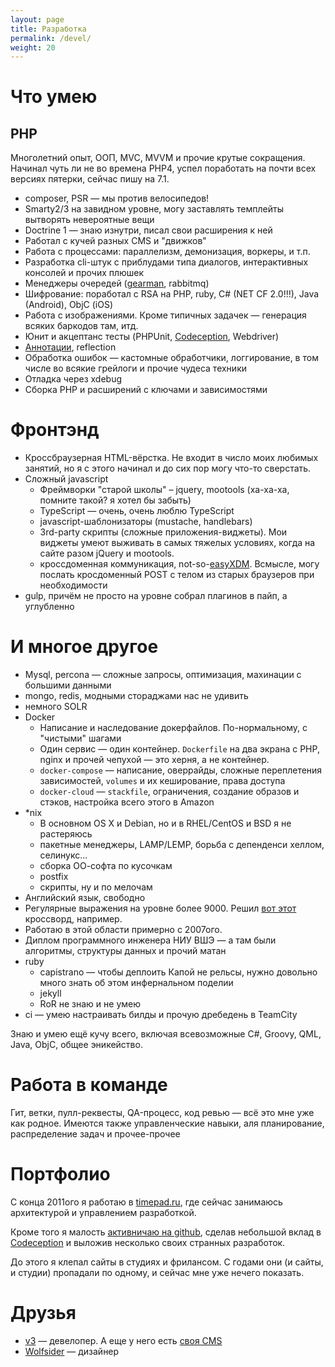 ```yaml
---
layout: page
title: Разработка
permalink: /devel/
weight: 20
---
```


# Что умею

## PHP
Многолетний опыт, ООП, MVC, MVVM и прочие крутые сокращения. Начинал чуть ли не во времена PHP4, успел поработать на почти всех версиях пятерки, сейчас пишу на 7.1.

* composer, PSR — мы против велосипедов!
* Smarty2/3 на завидном уровне, могу заставлять темплейты вытворять невероятные вещи
* Doctrine 1 — знаю изнутри, писал свои расширения к ней
* Работал с кучей разных CMS и "движков"
* Работа с процессами: параллелизм, демонизация, воркеры, и т.п.
* Разработка cli-штук с приблудами типа диалогов, интерактивных консолей и прочих плюшек
* Менеджеры очередей ([gearman](http://gearman.org/), rabbitmq)
* Шифрование: поработал с RSA на PHP, ruby, C# (NET CF 2.0!!!), Java (Android), ObjC (iOS)
* Работа с изображениями. Кроме типичных задачек — генерация всяких баркодов там, итд.
* Юнит и акцептанс тесты (PHPUnit, [Codeception](http://codeception.com/), Webdriver)
* [Аннотации](https://github.com/doctrine/annotations), reflection
* Обработка ошибок — кастомные обработчики, логгирование, в том числе во всякие грейлоги и прочие чудеса техники
* Отладка через xdebug
* Сборка PHP и расширений с ключами и зависимостями

# Фронтэнд
* Кроссбраузерная HTML-вёрстка. Не входит в число моих любимых занятий, но я с этого начинал и до сих пор могу что-то сверстать.
* Сложный javascript
  * Фреймворки "старой школы" – jquery, mootools (ха-ха-ха, помните такой? я хотел бы забыть)
  * TypeScript — очень, очень люблю TypeScript
  * javascript-шаблонизаторы (mustache, handlebars)
  * 3rd-party скрипты (сложные приложения-виджеты). Мои виджеты умеют выживать в самых тяжелых условиях, когда на сайте разом jQuery и mootools.
  * кроссдоменная коммуникация, not-so-[easyXDM](http://easyxdm.net/wp/). Всмысле, могу послать кросдоменный POST с телом из старых браузеров при необходимости
* gulp, причём не просто на уровне собрал плагинов в пайп, а углубленно

# И многое другое
* Mysql, percona — сложные запросы, оптимизация, махинации с большими данными
* mongo, redis, модными стораджами нас не удивить
* немного SOLR
* Docker
  * Написание и наследование докерфайлов. По-нормальному, с "чистыми" шагами
  * Один сервис — один контейнер. `Dockerfile` на два экрана с PHP, nginx и прочей чепухой — это херня, а не контейнер.
  * `docker-compose` — написание, оверрайды, сложные переплетения зависимостей, `volumes` и их кеширование, права доступа
  * `docker-cloud` — `stackfile`, ограничения, создание образов и стэков, настройка всего этого в Amazon
* *nix
  * В основном OS X и Debian, но и в RHEL/CentOS и BSD я не растеряюсь
  * пакетные менеджеры, LAMP/LEMP, борьба с депенденси хеллом, селинукс...
  * сборка ОО-софта по кусочкам
  * postfix
  * скрипты, ну и по мелочам
* Английский язык, свободно
* Регулярные выражения на уровне более 9000. Решил [вот этот](http://habrahabr.ru/post/168591/) кроссворд, например.
* Работаю в этой области примерно с 2007ого.
* Диплом программного инженера НИУ ВШЭ — а там были алгоритмы, структуры данных и прочий матан
* ruby
  * capistrano — чтобы деплоить Капой не рельсы, нужно довольно много знать об этом инфернальном поделии
  * jekyll
  * RoR не знаю и не умею
* ci — умею настраивать билды и прочую дребедень в TeamCity

Знаю и умею ещё кучу всего, включая всевозможные C#, Groovy, QML, Java, ObjC, общее эникейство.

# Работа в команде
Гит, ветки, пулл-реквесты, QA-процесс, код ревью — всё это мне уже как родное. Имеются также управленческие навыки, аля планирование, распределение задач и прочее-прочее

# Портфолио

C конца 2011ого я работаю в [timepad.ru](https://timepad.ru/), где сейчас занимаюсь архитектурой и управлением разработкой.

Кроме того я малость [активничаю на github](/projects/), сделав небольшой вклад в [Codeception](http://codeception.com/) и выложив несколько своих странных разработок.

До этого я клепал сайты в студиях и фрилансом. С годами они (и сайты, и студии) пропадали по одному, и сейчас мне уже нечего показать.

# Друзья

* [v3](http://varyen.ru/) — девелопер. А еще у него есть [своя CMS](http://jrcms.ru/)
* [Wolfsider](https://vk.com/zukerberg) — дизайнер
